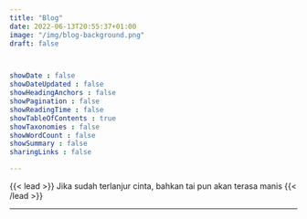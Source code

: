 ```yaml
---
title: "Blog"
date: 2022-06-13T20:55:37+01:00
image: "/img/blog-background.png"
draft: false



showDate : false
showDateUpdated : false
showHeadingAnchors : false
showPagination : false
showReadingTime : false
showTableOfContents : true
showTaxonomies : false 
showWordCount : false
showSummary : false
sharingLinks : false

---
```


{{< lead >}}
Jika sudah terlanjur cinta, bahkan tai pun akan terasa manis
{{< /lead >}}

---